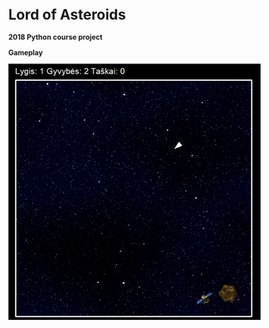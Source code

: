 # **Lord of Asteroids**

**2018 Python course project**

**Gameplay**

![gameplay](images/python_x79DL6EaiQ.gif)

